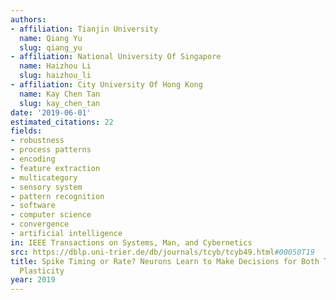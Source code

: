 ```yaml
---
authors:
- affiliation: Tianjin University
  name: Qiang Yu
  slug: qiang_yu
- affiliation: National University Of Singapore
  name: Haizhou Li
  slug: haizhou_li
- affiliation: City University Of Hong Kong
  name: Kay Chen Tan
  slug: kay_chen_tan
date: '2019-06-01'
estimated_citations: 22
fields:
- robustness
- process patterns
- encoding
- feature extraction
- multicategory
- sensory system
- pattern recognition
- software
- computer science
- convergence
- artificial intelligence
in: IEEE Transactions on Systems, Man, and Cybernetics
src: https://dblp.uni-trier.de/db/journals/tcyb/tcyb49.html#00050T19
title: Spike Timing or Rate? Neurons Learn to Make Decisions for Both Through Threshold-Driven
  Plasticity
year: 2019
---
```

